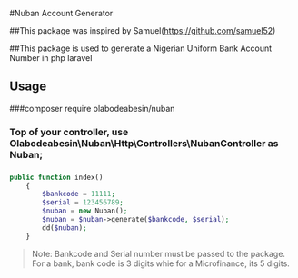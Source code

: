 #Nuban Account Generator

##This package was inspired by Samuel(https://github.com/samuel52)

##This package is used to generate a Nigerian Uniform Bank Account Number in php laravel

## Usage


###composer require olabodeabesin/nuban

### Top of your controller, use Olabodeabesin\Nuban\Http\Controllers\NubanController as Nuban;

###

```php
public function index()
    {
        $bankcode = 11111;
        $serial = 123456789;
        $nuban = new Nuban();
        $nuban = $nuban->generate($bankcode, $serial);
        dd($nuban);
    }
```

> Note: Bankcode and Serial number must be passed to the package. For a bank, bank code is 3 digits whie for a Microfinance, its 5 digits.